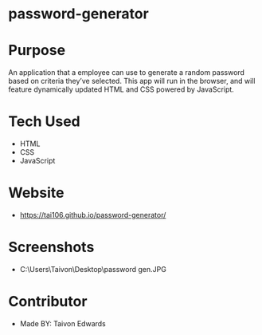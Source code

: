# password-generator

# Purpose
 An application that a employee can use to generate a random password based on criteria they’ve selected. This app will run in the browser, and will feature dynamically updated HTML and CSS powered by JavaScript.


# Tech Used
* HTML
* CSS
* JavaScript

# Website
* https://tai106.github.io/password-generator/

# Screenshots
* C:\Users\Taivon\Desktop\password gen.JPG

  
# Contributor
* Made BY: Taivon Edwards



